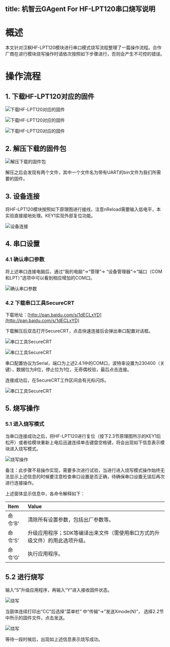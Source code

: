 title: 机智云GAgent For HF-LPT120串口烧写说明
---
# 概述

本文针对汉枫HF-LPT120模块进行串口模式烧写流程整理了一篇操作流程。合作厂商在进行模块烧写操作时请依次按照如下步骤进行，否则会产生不可控的错误。

# 操作流程

## 1. 下载HF-LPT120对应的固件

![下载HF-LPT120对应的固件](/assets/zh-cn/deviceDev/debug/LPT120/1478163715295.png)

![下载HF-LPT120对应的固件](/assets/zh-cn/deviceDev/debug/LPT120/1478163733840.png)

![下载HF-LPT120对应的固件](/assets/zh-cn/deviceDev/debug/LPT120/1478163741428.png)

## 2. 解压下载的固件包

![解压下载的固件包](/assets/zh-cn/deviceDev/debug/LPT120/1478163761441.png)

解压之后会发现有两个文件，其中一个文件名为带有UART的bin文件为我们所需要的固件。

## 3. 设备连接

将HF-LPT120模块按照如下原理图进行接线，注意nReload需要输入低电平，本实验直接接地处理。KEY1实现外部复位功能。

![设备连接](/assets/zh-cn/deviceDev/debug/LPT120/1478163793408.png)

## 4. 串口设置
### 4.1 确认串口参数
将上述串口连接电脑后，通过“我的电脑”->“管理”-> “设备管理器”->“端口（COM 和LPT）”选项中可以看到相应增加的COM口。

![确认串口参数](/assets/zh-cn/deviceDev/debug/LPT120/1478163856608.png)

### 4.2 下载串口工具SecureCRT

下载地址：[http://pan.baidu.com/s/1dECLxYD](http://pan.baidu.com/s/1dECLxYD)

下载解压后双击打开SecureCRT，点击快速连接后会弹出串口配置对话框。

![串口工具SecureCRT](/assets/zh-cn/deviceDev/debug/LPT120/1478163916270.png)

![串口工具SecureCRT](/assets/zh-cn/deviceDev/debug/LPT120/1478163920726.png)

串口配置协议为Serial，端口为上述2.4.1中的COM口，波特率设置为230400（关键），数据位为8位，停止位为1位，无奇偶校验，最后点击连接。

连接成功后，在SecureCRT工作区间会有光标闪烁。

![串口工具SecureCRT](/assets/zh-cn/deviceDev/debug/LPT120/1478163932857.png)

## 5. 烧写操作

### 5.1 进入烧写模式

当串口连接成功之后，将HF-LPT120进行复位（按下2.3节原理图所示的KEY1后松开）或者给模块重新上电后迅速连续单击键盘空格键，将会出现如下信息表示模块进入烧写模式。

![烧写操作](/assets/zh-cn/deviceDev/debug/LPT120/1478164005874.png)

备注：此步骤不易操作实现，需要多次进行试验，当进行进入烧写模式操作始终无法显示上述信息的时候要注意检查串口设置是否正确，待确保串口设置无误后再次进行连接操作。

上述窗体显示信息中，各命令解释如下： 

| Item      |    Value |
| :-------- |:--------|
|命令‘B’	|清除所有设置参数，包括出厂参数等。|
|命令‘S’	|升级应用程序；SDK等编译出来文件（需使用串口方式的升级文件）的用此选项升级。|
|命令‘G’|	执行应用程序。|

## 5.2 进行烧写

输入“S”升级应用程序，再输入“Y”进入接收固件状态。

![烧写](/assets/zh-cn/deviceDev/debug/LPT120/1478165660958.png)

当窗体连续打印出“CC”后选择”菜单栏” 中“传输”->”发送Xmode(N)”， 选择2.2节中所示的固件文件，点击发送。

![烧写](/assets/zh-cn/deviceDev/debug/LPT120/1478165672229.png)

等待一段时候后，出现如上述信息表示烧写成功。


